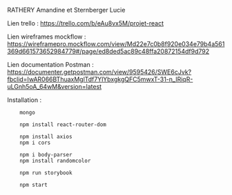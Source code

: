 RATHERY Amandine et Sternberger Lucie

Lien trello : https://trello.com/b/eAu8vx5M/projet-react

Lien wireframes mockflow : https://wireframepro.mockflow.com/view/Md22e7c0b8f920e034e79b4a561369d661573652984779#/page/ed8ded5ac89c48ffa20872154df9d792

Lien documentation Postman : https://documenter.getpostman.com/view/9595426/SWE6cJvk?fbclid=IwAR066BThuaxMglTdf7YlYbxgkgQFC5mwxT-31-n_IRiqR-uLGnh5oA_64wM&version=latest


Installation : 

        mongo 

        npm install react-router-dom

        npm install axios
        npm i cors

        npm i body-parser
        npm install randomcolor

        npm run storybook

        npm start
